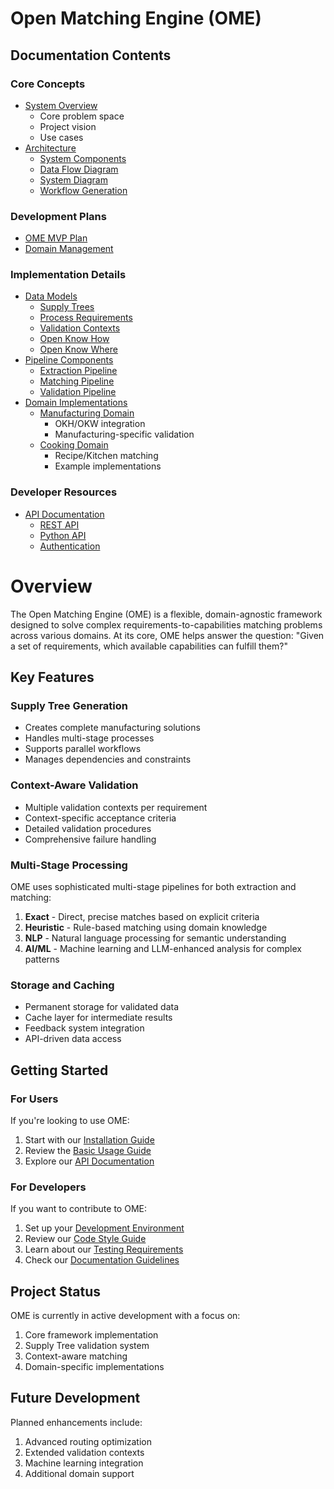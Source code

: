 # Open Matching Engine (OME)

## Documentation Contents

### Core Concepts
* [System Overview](overview.md)
    * Core problem space
    * Project vision
    * Use cases
* [Architecture](architecture/index.md)
    * [System Components](architecture/components.md)
    * [Data Flow Diagram](architecture/data-flow-diagram.md)
    * [System Diagram](architecture/system-diagram.md)
    * [Workflow Generation](architecture/workflow-generation.md)

### Development Plans
* [OME MVP Plan](development/ome-mvp-plan.md)
* [Domain Management](development/domain-management.md)

### Implementation Details
* [Data Models](models/index.md)
    * [Supply Trees](models/supply-tree.md)
    * [Process Requirements](models/process.md)
    * [Validation Contexts](models/validation.md)
    * [Open Know How](models/okh-docs.md)
    * [Open Know Where](models/okw-docs.md)
* [Pipeline Components](pipelines/index.md)
    * [Extraction Pipeline](pipelines/extraction.md)
    * [Matching Pipeline](pipelines/matching.md)
    * [Validation Pipeline](pipelines/validation.md)
* [Domain Implementations](domains/index.md)
    * [Manufacturing Domain](domains/manufacturing.md)
        * OKH/OKW integration
        * Manufacturing-specific validation
    * [Cooking Domain](domains/cooking.md)
        * Recipe/Kitchen matching
        * Example implementations


### Developer Resources
* [API Documentation](api/index.md)
    * [REST API](api/rest.md)
    * [Python API](api/python.md)
    * [Authentication](api/auth.md)

# Overview

The Open Matching Engine (OME) is a flexible, domain-agnostic framework designed to solve complex requirements-to-capabilities matching problems across various domains. At its core, OME helps answer the question: "Given a set of requirements, which available capabilities can fulfill them?"

## Key Features

### Supply Tree Generation
- Creates complete manufacturing solutions
- Handles multi-stage processes
- Supports parallel workflows
- Manages dependencies and constraints

### Context-Aware Validation
- Multiple validation contexts per requirement
- Context-specific acceptance criteria
- Detailed validation procedures
- Comprehensive failure handling

### Multi-Stage Processing
OME uses sophisticated multi-stage pipelines for both extraction and matching:

1. **Exact** - Direct, precise matches based on explicit criteria
2. **Heuristic** - Rule-based matching using domain knowledge
3. **NLP** - Natural language processing for semantic understanding
4. **AI/ML** - Machine learning and LLM-enhanced analysis for complex patterns

### Storage and Caching
- Permanent storage for validated data
- Cache layer for intermediate results
- Feedback system integration
- API-driven data access

## Getting Started

### For Users
If you're looking to use OME:

1. Start with our [Installation Guide](getting-started/installation.md)
2. Review the [Basic Usage Guide](getting-started/usage.md)
3. Explore our [API Documentation](api/index.md)

### For Developers
If you want to contribute to OME:

1. Set up your [Development Environment](contributing/setup.md)
2. Review our [Code Style Guide](contributing/style.md)
3. Learn about our [Testing Requirements](contributing/testing.md)
4. Check our [Documentation Guidelines](contributing/documentation.md)

## Project Status

OME is currently in active development with a focus on:

1. Core framework implementation
2. Supply Tree validation system
3. Context-aware matching
4. Domain-specific implementations

## Future Development

Planned enhancements include:

1. Advanced routing optimization
2. Extended validation contexts
3. Machine learning integration
4. Additional domain support
